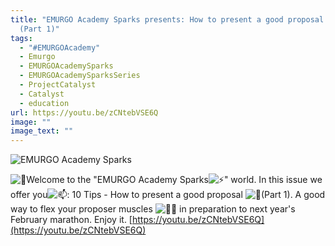 ```yaml
---
title: "EMURGO Academy Sparks presents: How to present a good proposal - 10 tips
  (Part 1)"
tags:
  - "#EMURGOAcademy"
  - Emurgo
  - EMURGOAcademySparks
  - EMURGOAcademySparksSeries
  - ProjectCatalyst
  - Catalyst
  - education
url: https://youtu.be/zCNtebVSE6Q
image: ""
image_text: ""
---
```


  
![EMURGO Academy Sparks](https://ucarecdn.com/b100884c-411b-4eaa-ab22-b56d0ed9bf77/)

![🥁](https://web.telegram.org/z/img-apple-64/1f941.png)Welcome to the "EMURGO Academy Sparks![⚡](https://web.telegram.org/z/img-apple-64/26a1.png)" world. In this issue we offer you![📫](https://web.telegram.org/z/img-apple-64/1f4eb.png): 10 Tips - How to present a good proposal ![🍲](https://web.telegram.org/z/img-apple-64/1f372.png)(Part 1). A good way to flex your proposer muscles ![🤸‍♂️](https://web.telegram.org/z/img-apple-64/1f938-200d-2642-fe0f.png) in preparation to next year's February marathon. Enjoy it. [https://youtu.be/zCNtebVSE6Q](https://youtu.be/zCNtebVSE6Q)
